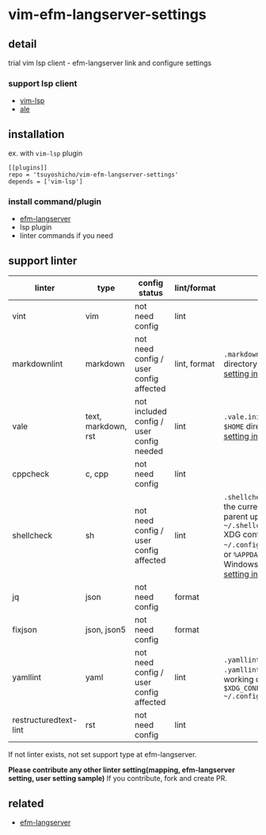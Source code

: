 # vim-efm-langserver-settings

## detail

trial vim lsp client - efm-langserver link and configure settings

### support lsp client

- [vim-lsp](https://github.com/prabirshrestha/vim-lsp)
- [ale](https://github.com/dense-analysis/ale)

## installation

ex. with `vim-lsp` plugin

```vim
[[plugins]]
repo = 'tsuyoshicho/vim-efm-langserver-settings'
depends = ['vim-lsp']
```

### install command/plugin

- [efm-langserver](https://github.com/mattn/efm-langserver)
- lsp plugin
- linter commands if you need

## support linter

| linter                | type                | config status                            | lint/format  | note                                                                                                                                                                                                                                                                                               |
|-----------------------|---------------------|------------------------------------------|--------------|----------------------------------------------------------------------------------------------------------------------------------------------------------------------------------------------------------------------------------------------------------------------------------------------------|
| vint                  | vim                 | not need config                          | lint         |                                                                                                                                                                                                                                                                                                    |
| markdownlint          | markdown            | not need config / user config affected   | lint, format | `.markdownlint.json` in the current directory<br> [setting in project root sample](example/efm-langserver/root/.markdownlint.json)                                                                                                                                                                 |
| vale                  | text, markdown, rst | not included config / user config needed | lint         | `.vale.ini` in the current directory<br> `$HOME` directory <br> [setting in home sample](example/efm-langserver/home/.vale.ini)                                                                                                                                                                    |
| cppcheck              | c, cpp              | not need config                          | lint         |                                                                                                                                                                                                                                                                                                    |
| shellcheck            | sh                  | not need config / user config affected   | lint         | `.shellcheckrc` or `shellcheckrc` in the current directory(search parent upto root)<br> `~/.shellcheckrc` <br>  XDG config directory (usually `~/.config/shellcheckrc` ) on Unix, or `%APPDATA%/shellcheckrc` on Windows. <br> [setting in home sample](example/efm-langserver/home/.shellcheckrc) |
| jq                    | json                | not need config                          | format       |                                                                                                                                                                                                                                                                                                    |
| fixjson               | json, json5         | not need config                          | format       |                                                                                                                                                                                                                                                                                                    |
| yamllint              | yaml                | not need config / user config affected   | lint         | `.yamllint` , `.yamllint.yaml` or `.yamllint.yml` in the current working directory<br> `$XDG_CONFIG_HOME/yamllint/config` <br> `~/.config/yamllint/config`                                                                                                                                         |
| restructuredtext-lint | rst                 | not need config                          | lint         |                                                                                                                                                                                                                                                                                                    |

If not linter exists, not set support type at efm-langserver.

**Please contribute any other linter setting(mapping, efm-langserver setting, user setting sample)**
If you contribute, fork and create PR.

## related

- [efm-langserver](https://github.com/mattn/efm-langserver)
